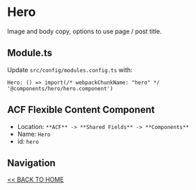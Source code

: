 # Hero

Image and body copy, options to use page / post title.

## Module.ts

Update `src/config/modules.config.ts` with:

`Hero: () => import(/* webpackChunkName: "hero" */ '@components/hero/hero.component')`

## ACF Flexible Content Component

- Location: `**ACF** -> **Shared Fields** -> **Components**`
- Name: `Hero`
- id: `hero`

## Navigation

[<< BACK TO HOME](../README.md)
